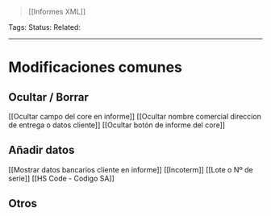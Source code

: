 > [[Informes XML]]

Tags: 
Status: 
Related: 

___

# Modificaciones comunes


## Ocultar / Borrar
[[Ocultar campo del core en informe]]
[[Ocultar nombre comercial direccion de entrega o datos cliente]]
[[Ocultar botón de informe del core]]

## Añadir datos
[[Mostrar datos bancarios cliente en informe]]
[[Incoterm]]
[[Lote o Nº de serie]]
[[HS Code - Codigo SA]]

## Otros